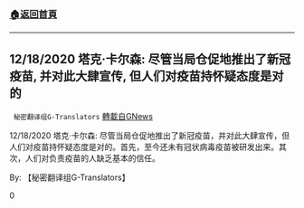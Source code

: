 ###  [:house:返回首頁](https://github.com/ourhimalayas/txt)
---

## 12/18/2020 塔克·卡尔森: 尽管当局仓促地推出了新冠疫苗, 并对此大肆宣传, 但人们对疫苗持怀疑态度是对的
` 秘密翻译组G-Translators` [轉載自GNews](https://gnews.org/zh-hans/671589/)

12/18/2020 塔克·卡尔森: 尽管当局仓促地推出了新冠疫苗，并对此大肆宣传，但人们对疫苗持怀疑态度是对的。首先，至今还未有冠状病毒疫苗被研发出来。其次，人们对负责疫苗的人缺乏基本的信任。



By: 【秘密翻译组G-Translators】

0
